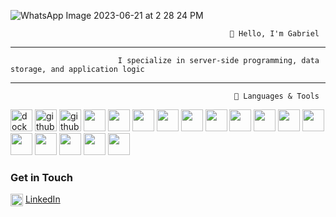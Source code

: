 
![WhatsApp Image 2023-06-21 at 2 28 24 PM](https://github.com/Holluhshorlarh/Holluhshorlarh/assets/122808379/adc0c94d-a3ee-43de-96eb-a764ac222ca1)

                                                     👋 Hello, I'm Gabriel
___

                            I specialize in server-side programming, data storage, and application logic
___

                                                      🔌 Languages & Tools

<p>
<img src="https://cdn.jsdelivr.net/gh/devicons/devicon/icons/docker/docker-original.svg" alt="docker" width="35" height="35"/>
<img src="https://cdn.jsdelivr.net/gh/devicons/devicon/icons/github/github-original.svg" alt="github" width="35" height="35"/>
<img src="https://cdn.jsdelivr.net/gh/devicons/devicon/icons/handlebars/handlebars-original.svg" alt="github" width="35" height="35"/>
 <img src="https://cdn.jsdelivr.net/gh/devicons/devicon/icons/heroku/heroku-original-wordmark.svg alt="heroku" width="35" height="35"/>
 <img src="https://cdn.jsdelivr.net/gh/devicons/devicon/icons/html5/html5-original-wordmark.svg alt="html5" width="35" height="35"/>
 <img src="https://cdn.jsdelivr.net/gh/devicons/devicon/icons/javascript/javascript-plain.svg alt="javascript" width="35" height="35"/>
 <img src="https://cdn.jsdelivr.net/gh/devicons/devicon/icons/mongodb/mongodb-plain-wordmark.svg alt="mongodb" width="35" height="35"/>
 <img src="https://cdn.jsdelivr.net/gh/devicons/devicon/icons/mysql/mysql-original.svg alt="mysql" width="35" height="35"/>
 <img src="https://cdn.jsdelivr.net/gh/devicons/devicon/icons/nodejs/nodejs-plain-wordmark.svg alt="nodejs" width="35" height="35"/>
 <img src="https://cdn.jsdelivr.net/gh/devicons/devicon/icons/npm/npm-original-wordmark.svg alt="npm" width="35" height="35"/>
 <img src="https://cdn.jsdelivr.net/gh/devicons/devicon/icons/postgresql/postgresql-original.svg alt="postgresql" width="35" height="35"/>
 <img src="https://cdn.jsdelivr.net/gh/devicons/devicon/icons/python/python-original.svg alt="python" width="35" height="35"/>
 <img src="https://cdn.jsdelivr.net/gh/devicons/devicon/icons/redis/redis-original.svg alt="redis" width="35" height="35"/>
 <img src="https://cdn.jsdelivr.net/gh/devicons/devicon/icons/sequelize/sequelize-original.svg alt="sequelize" width="35" height="35"/>
 <img src="https://cdn.jsdelivr.net/gh/devicons/devicon/icons/vscode/vscode-original.svg alt="vscode" width="35" height="35"/>
 <img src="https://cdn.jsdelivr.net/gh/devicons/devicon/icons/woocommerce/woocommerce-original.svg alt="woocommerce" width="35" height="35"/>
 <img src="https://cdn.jsdelivr.net/gh/devicons/devicon/icons/typescript/typescript-original.svg alt="typescript" width="35" height="35"/>
 <img src="https://cdn.jsdelivr.net/gh/devicons/devicon/icons/yarn/yarn-original.svg alt="yarn" width="35" height="35"/>
</p>

### Get in Touch
<img align="center" src="https://cdn.jsdelivr.net/gh/devicons/devicon/icons/linkedin/linkedin-original.svg" alt="Me on LinkedIn" height="auto" width="20"/> [LinkedIn](https://www.linkedin.com/in/ajayi-gabriel)
